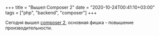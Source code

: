 +++
title = "Вышел Composer 2"
date = "2020-10-24T00:41:10+03:00"
tags = ["php", "backend", "composer"]
+++

Сегодня вышел [composer 2](https://blog.packagist.com/composer-2-0-is-now-available/), основная фишка - повышение
производительности.
